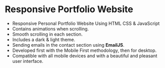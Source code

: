 # Responsive Portfolio Website

- Responsive Personal Portfolio Website Using HTML CSS & JavaScript
- Contains animations when scrolling.
- Smooth scrolling in each section.
- Includes a dark & light theme.
- Sending emails in the contact section using **EmailJS**.
- Developed first with the Mobile First methodology, then for desktop.
- Compatible with all mobile devices and with a beautiful and pleasant user interface.